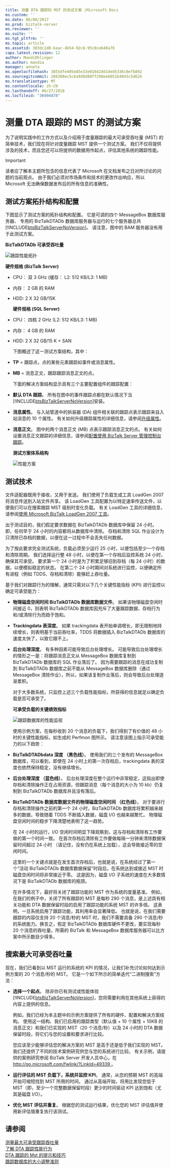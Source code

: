```yaml
---
title: 测量 DTA 跟踪的 MST 的测试方案 |Microsoft Docs
ms.custom: ''
ms.date: 06/08/2017
ms.prod: biztalk-server
ms.reviewer: ''
ms.suite: ''
ms.tgt_pltfrm: ''
ms.topic: article
ms.assetid: 303dc1d8-baac-4b54-92c8-95c0ce640a76
caps.latest.revision: 12
author: MandiOhlinger
ms.author: mandia
manager: anneta
ms.openlocfilehash: 3855dfe405e85e33e01642dd1ded5336c8efb892
ms.sourcegitcommit: 266308ec5c6a9d8d80ff298ee6051b4843c5d626
ms.translationtype: MT
ms.contentlocale: zh-CN
ms.lasthandoff: 06/27/2018
ms.locfileid: "36994878"
---
```

# <a name="test-scenarios-for-measuring-mst-of-dta-tracking"></a>测量 DTA 跟踪的 MST 的测试方案
为了说明实践中的工作方式以及介绍用于度量跟踪的最大可承受吞吐量 (MST) 的简单技术，我们现在将针对度量跟踪 MST 提供一个测试方案。 我们不仅将提供涉及的技术，而且您还可以将提供的数据用作起点，评估其他系统的跟踪性能。  
  
> [!IMPORTANT]
>  读者应了解本主题所包含的信息代表了 Microsoft 在文档发布之日对所讨论的问题的当前观点。 由于我们必须对市场条件和技术的更改作出响应，所以 Microsoft 无法确保数据发布后的所有信息的准确性。  
  
## <a name="test-scenario-topology-and-configuration"></a>测试方案拓扑结构和配置  
 下图显示了测试方案的拓扑结构和配置。  它是可调的四个 MessageBox 数据库服务器、 专用的 BizTalkDTADb 数据库服务器与运行的七个服务器总共[!INCLUDE[btsBizTalkServerNoVersion](../includes/btsbiztalkservernoversion-md.md)]。 请注意，图中的 BAM 服务器没有用于此测试方案。  
  
 **BizTalkDTADb 可承受吞吐量**  
  
 ![跟踪性能拓扑](../core/media/trackingperformancetopology.gif "TrackingPerformanceTopology")  
  
 **硬件规格 (BizTalk Server)**  
  
- CPU： 双 3 GHz (缓存： L2: 512 KB/L3: 1 MB)  
  
- 内存： 2 GB 的 RAM  
  
- HDD: 2 X 32 GB/15K  
  
  **硬件规格 (SQL Server)**  
  
- CPU： 四核 2 GHz (L2: 512 KB/L3: 1 MB)  
  
- 内存： 4 GB 的 RAM  
  
- HDD: 2 X 32 GB/15 K + SAN  
  
  下图概述了这一测试方案结构，其中：  
  
- **TP** = 跟踪点，点的某些元素跟踪如事件或消息属性。  
  
- **MB** = 消息正文，跟踪跟踪消息正文的点。  
  
  下面的解决方案结构显示具有三个主要配置组件的跟踪配置：  
  
- **默认 DTA 跟踪**。 所有在图中的事件跟踪点都在默认情况下当[!INCLUDE[btsBizTalkServerNoVersion](../includes/btsbiztalkservernoversion-md.md)]安装。  
  
- **消息属性**。 与入站管道中的拆装器 (DA) 组件相关联的跟踪点表示跟踪来自入站消息的 10 个属性。 有关如何升级跟踪属性的详细信息，请参阅[升级属性](../core/promoting-properties.md)。  
  
- **消息正文**。 图中的两个消息正文 (MB) 点表示跟踪消息正文的点。 有关如何设置消息正文跟踪的详细信息，请参阅[配置使用 BizTalk Server 管理控制台跟踪](http://msdn.microsoft.com/en-us/49b7f9d3-60b5-41bd-ba8b-029253926bef)。  
  
  **测试方案体系结构**  
  
  ![性能方案](../core/media/performancescenarios.gif "PerformanceScenarios")  
  
## <a name="test-techniques"></a>测试技术  
 文件适配器既用于接收，又用于发送。 我们使用了负载生成工具 LoadGen 2007 将消息传送到入站文件共享。 该 LoadGen 工具配置为以特定速率传送文件，以便我们可以在搜索跟踪 MST 级别时变化负载。 有关 LoadGen 工具的详细信息，请参阅[使用 Microsoft BizTalk LoadGen 2007 工具](../core/using-the-microsoft-biztalk-loadgen-2007-tool.md)。  
  
 出于测试目的，我们假定要求数据在 BizTalkDTADb 数据库中保留 24 小时。 即，任何早于 24 小时的内容都将从数据库中清除。 存档和清除 SQL 作业设计为只清除已存档的数据，以便在这一过程中不会丢失任何数据。  
  
 为了按此要求完全测试系统，负载必须至少运行 25 小时，以便包括至少一个存档和清除周期。 我们选择运行整 48 小时，以便在第一个存档后监控系统 24 小时，确保其可承受。 要求第一个 24 小时是为了积累足够旧到存档（每 24 小时）的数据，以便模拟稳定的状态。 在第二个 24 小时期间对系统进行监控，以便确定所有进程（例如 TDDS、存档和清除）能够赶上吞吐量。  
  
 基于我们对跟踪行为的理解，通常只需对以下几个关键性能指标 (KPI) 进行监控以确定可承受能力：  
  
- **物理磁盘空闲时间 BizTalkDTADb 数据库数据文件**。 如果该物理磁盘空闲时间接近 0，则表明 BizTalkDTADb 数据库因充斥了大量跟踪数据、存档行为和/或清除行为而趋于饱和。  
  
- **Trackingdata 表深度**。 如果 trackingdata 表开始单调增长，即无限制地持续增长，则表明基于当前吞吐率，TDDS 将数据插入 BizTalkDTADb 数据库的速度太快了，以致它跟不上。  
  
- **后台处理深度**。 有多种因素可能导致后台处理增长。 可能导致后台处理增长的情形之一是：将跟踪消息正文从 MessageBox 数据库复制到 BizTalkDTADb 数据库的 SQL 作业落后了。 因为需要跟踪的消息在成功复制到 BizTalkDTADb 数据库之前不能从 MessageBox 数据库删除（通过 MessageBox 清除作业），所以，如果该复制作业落后，则会导致后台处理逐渐累积。  
  
  对于大多数系统，只监控上述三个负载性能指标，所获得的信息就足以确定负载是否可承受了。  
  
  **可承受负载的关键绩效指标**  
  
  ![跟踪数据库的性能监视](../core/media/perf-monitor-tracking-db.gif "Perf_Monitor_Tracking_db")  
  
  使用示例方案，在每秒收到 20 个消息的负载下，我们得到了有价值的 48 小时的关键性能指标，如生成的 Perfmon 图所示。 请注意该图上指示可承受能力的以下趋势：  
  
- **BizTalkDTADbdata 深度 （黑色线）**。 使用我们的三个发布的 MessageBox 数据库，可以看到，即使在 24 小时上的第一次存档后，trackingdata 表的深度也依然保持稳定，没有继续增长。  
  
- **后台处理深度 （蓝色线）**。 后台处理深度在整个运行中非常稳定，这指出即使存档和清除操作正在占用资源，但跟踪消息（每个消息的大小为 10 kb）仍复制到 BizTalkDTADb 数据库并且没有落后。  
  
- **BizTalkDTADb 数据库数据文件的物理磁盘空闲时间 （红色线）**。 对于要进行存档和清除操作之前的第一个 24 小时，BizTalkDTADb 数据库将累积越来越多的数据，导致随着 TDDS 不断插入数据，磁盘 I/O 也越来越繁忙。 物理磁盘空闲时间的稳步下降清楚地表明了这一趋势。  
  
   在 24 小时的运行，I/O 空闲时间明显下降观察到，这与存档和清除有工作要做的第一个时间一致。 在首次存档后清除有工作要做每隔一分钟来清除数据保留时间超过 24 小时 （请记住，没有仍在系统上加载），这会导致接近零的空闲时间。  
  
   这里的一个关键点就是在发生首次存档后，也就是说，在系统经过了第一个“活动 BizTalkDTADb 数据库数据保留”时段后，在系统达到或接近 MST 时磁盘空闲时间将非常接近于零。 这是因为，磁盘 I/O 子系统的速度在大多数情况下是 BizTalkDTADb 数据库的瓶颈。  
  
  在许多情况下，最好将关闭了跟踪功能的 MST 作为系统的度量基准。 例如，在我们的例子中，关闭了所有跟踪的 MST 是每秒 290 个消息，是上述具有相关功能和 DTA 数据保留时段的启用了跟踪功能的系统 MST 的许多倍。 这表明，一旦系统启用了跟踪功能，其利用率会显著降低。 也就是说，在我们需要跟踪的内容仅支持 20 个消息/秒的 MST 时，我们不需要具备 290 个消息/秒的系统能力。换言之，假定 BizTalkDTADb 数据库硬件不更改，要实现每秒 20 个消息的吞吐量，所需的 BizTalk 和 MessageBox 数据库服务器可以比方案中所示数目少得多。  
  
## <a name="searching-for-maximum-sustainable-throughput"></a>搜索最大可承受吞吐量  
 现在，我们已看到以 MST 运行的系统的 KPI 的情况，让我们补充讨论如何达到示例方案的 20 个消息/秒的 MST。 它是一个如下所示的简单迭代“二进制搜索”方法：  
  
- **选择一个起点**。 除非你已有测试或性能体验[!INCLUDE[btsBizTalkServerNoVersion](../includes/btsbiztalkservernoversion-md.md)]，您将需要利用在其他系统上获得的内容上提供的信息。  
  
   例如，我们已经为本主题中的示例方案提供了所有的硬件、配置和解决方案结构。 使用这一结构、我们已启用的跟踪类型（默认值 + 10 个属性 + 10KB 的消息正文）和我们已实现的 MST（20 个消息/秒）以及 24 小时的 DTA 数据保留时段，将它们与您的设置和要求进行比较。  
  
   您应该至少能够评估您的解决方案的 MST 是高于还是低于我们实现的 MST。 我们还提供了不同的技术案例研究供您与您的系统进行比较。 有关示例，请提供的案例研究参阅 BizTalk Server 开发人员中心，在[ http://go.microsoft.com/fwlink/?LinkId=49339 ](http://go.microsoft.com/fwlink/?LinkId=49339)。  
  
- **运行评估的 MST 负载下，系统并监控 KPI**。 通常，从您的预期 MST 的高端开始可缩短找到 MST 所用的时间。 通过从高端开始，将用比发现您低于 MST（即，至少一个完整数据保留时段）更少的时间驱动 KPI 达到饱和（尤其是磁盘 I/O）。  
  
- **优化 MST 评估并重复**。 根据您的测试运行结果，优化您的 MST 评估值并使用新评估值重复执行该测试。  
  
## <a name="see-also"></a>请参阅  
 [测量最大可承受跟踪吞吐量](../core/measuring-maximum-sustainable-tracking-throughput.md)   
 [了解 DTA 跟踪性能行为](../core/understanding-dta-tracking-performance-behavior.md)   
 [DTA 跟踪的 Mst 的提示和技巧](../core/tips-and-tricks-for-finding-mst-of-dta-tracking.md)   
 [跟踪数据库的大小调整准则](../core/tracking-database-sizing-guidelines.md)